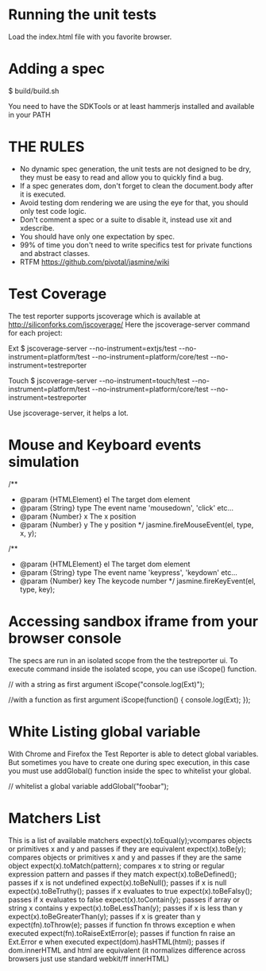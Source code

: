 # Running the unit tests #

Load the index.html file with you favorite browser.

# Adding a spec #

$ build/build.sh 

You need to have the SDKTools or at least hammerjs installed and available in your
PATH

# THE RULES 

* No dynamic spec generation, the unit tests are not designed to be dry,
 they must be easy to read and allow you to quickly find a bug.
* If a spec generates dom, don't forget to clean the document.body after 
 it is executed.
* Avoid testing dom rendering we are using the eye for that, you should only test code logic.
* Don't comment a spec or a suite to disable it, instead use xit and xdescribe.
* You should have only one expectation by spec.
* 99% of time you don't need to write specifics test for private functions and abstract classes.
* RTFM https://github.com/pivotal/jasmine/wiki

# Test Coverage #

The test reporter supports jscoverage which is available at http://siliconforks.com/jscoverage/
Here the jscoverage-server command for each project:

Ext
$ jscoverage-server --no-instrument=extjs/test --no-instrument=platform/test --no-instrument=platform/core/test --no-instrument=testreporter

Touch
$ jscoverage-server --no-instrument=touch/test --no-instrument=platform/test --no-instrument=platform/core/test --no-instrument=testreporter

Use jscoverage-server, it helps a lot.

# Mouse and Keyboard events simulation #

/**
 * @param {HTMLElement} el The target dom element
 * @param {String} type The event name 'mousedown', 'click' etc...
 * @param {Number} x The x position
 * @param {Number} y The y position
 */
jasmine.fireMouseEvent(el, type, x, y);

/**
 * @param {HTMLElement} el The target dom element
 * @param {String} type The event name 'keypress', 'keydown' etc...
 * @param {Number} key The keycode number
 */
jasmine.fireKeyEvent(el, type, key);

# Accessing sandbox iframe from your browser console #

The specs are run in an isolated scope from the the testreporter ui.
To execute command inside the isolated scope, you can use iScope() function.

// with a string as first argument
iScope("console.log(Ext)");
 
//with a function as first argument
iScope(function() { console.log(Ext); });


# White Listing global variable #

With Chrome and Firefox the Test Reporter is able to detect global variables. 
But sometimes you have to create one during spec execution, in this case you must use addGlobal() function inside the spec to whitelist your global.


// whitelist a global variable
addGlobal("foobar");


# Matchers List #

This is a list of available matchers
expect(x).toEqual(y);vcompares objects or primitives x and y and passes if they are equivalent
expect(x).toBe(y); compares objects or primitives x and y and passes if they are the same object
expect(x).toMatch(pattern); compares x to string or regular expression pattern and passes if they match
expect(x).toBeDefined(); passes if x is not undefined
expect(x).toBeNull(); passes if x is null
expect(x).toBeTruthy(); passes if x evaluates to true
expect(x).toBeFalsy(); passes if x evaluates to false
expect(x).toContain(y); passes if array or string x contains y
expect(x).toBeLessThan(y); passes if x is less than y
expect(x).toBeGreaterThan(y); passes if x is greater than y
expect(fn).toThrow(e); passes if function fn throws exception e when executed
expect(fn).toRaiseExtError(e); passes if function fn raise an Ext.Error e when executed
expect(dom).hasHTML(html); passes if dom.innerHTML and html are equivalent (it normalizes difference across browsers just use standard webkit/ff innerHTML)